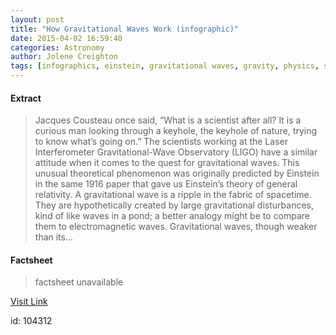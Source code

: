```yaml
---
layout: post
title: "How Gravitational Waves Work (infographic)"
date: 2015-04-02 16:59:40
categories: Astronomy
author: Jolene Creighton
tags: [infographics, einstein, gravitational waves, gravity, physics, space, spacetime, time, universe]
---
```



#### Extract
>Jacques Cousteau once said, “What is a scientist after all? It is a curious man looking through a keyhole, the keyhole of nature, trying to know what’s going on.” The scientists working at the Laser Interferometer Gravitational-Wave Observatory (LIGO) have a similar attitude when it comes to the quest for gravitational waves. This unusual theoretical phenomenon was originally predicted by Einstein in the same 1916 paper that gave us Einstein’s theory of general relativity. A gravitational wave is a ripple in the fabric of spacetime. They are hypothetically created by large gravitational disturbances, kind of like waves in a pond; a better analogy might be to compare them to electromagnetic waves. Gravitational waves, though weaker than its...

#### Factsheet
>factsheet unavailable

[Visit Link](http://www.fromquarkstoquasars.com/the-physics-of-gravitational-waves-heres-how-they-work-infographic/)

id:  104312



